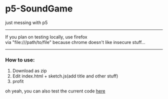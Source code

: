 # p5-SoundGame
just messing with p5

---

If you plan on testing locally, use firefox   
via "file:///path/to/file" because chrome doesn't like insecure stuff...

--- 

### How to use:
1. Download as zip
2. Edit index.html + sketch.js(add title and other stuff)
3. profit

oh yeah, you can also test the current code [here](https://wiiliam.github.io/p5-SoundGame)

